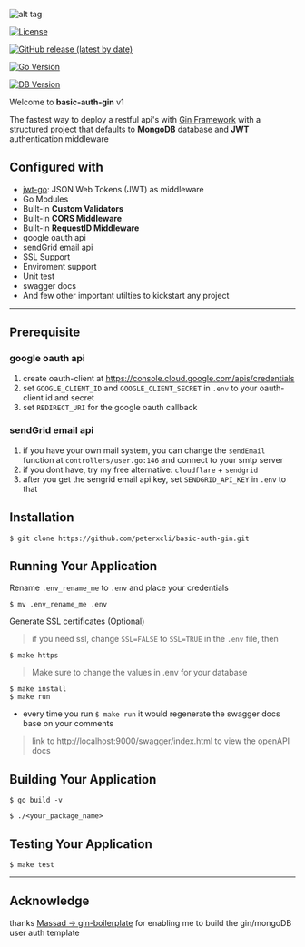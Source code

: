 ![alt tag](https://upload.wikimedia.org/wikipedia/commons/2/23/Golang.png)

[![License](https://img.shields.io/github/license/peterxcli/basic-auth-gin)](https://github.com/peterxcli/basic-auth-gin/blob/master/LICENSE) 

[![GitHub release (latest by date)](https://img.shields.io/github/v/release/peterxcli/basic-auth-gin)](https://github.com/peterxcli/basic-auth-gin/releases) 

[![Go Version](https://img.shields.io/github/go-mod/go-version/peterxcli/basic-auth-gin)](https://github.com/peterxcli/basic-auth-gin/blob/master/go.mod) 

[![DB Version](https://img.shields.io/badge/DB-MongoDB--latest-blue)](https://github.com/peterxcli/basic-auth-gin/blob/master/go.mod) 

Welcome to **basic-auth-gin** v1

The fastest way to deploy a restful api's with [Gin Framework](https://github.com/gin-gonic/gin/) with a structured project that defaults to **MongoDB** database and **JWT** authentication middleware

## Configured with

- [jwt-go](https://github.com/golang-jwt/jwt): JSON Web Tokens (JWT) as middleware
- Go Modules
- Built-in **Custom Validators**
- Built-in **CORS Middleware**
- Built-in **RequestID Middleware**
- google oauth api
- sendGrid email api
- SSL Support
- Enviroment support
- Unit test
- swagger docs
- And few other important utilties to kickstart any project

-------------------

## Prerequisite
### google oauth api
1. create oauth-client at https://console.cloud.google.com/apis/credentials
2. set `GOOGLE_CLIENT_ID` and `GOOGLE_CLIENT_SECRET` in `.env` to your oauth-client id and secret
3. set `REDIRECT_URI` for the google oauth callback
### sendGrid email api
1. if you have your own mail system, you can change the `sendEmail` function at `controllers/user.go:146` and connect to your smtp server
2. if you dont have, try my free alternative: `cloudflare` + `sendgrid`
3. after you get the sengrid email api key, set `SENDGRID_API_KEY` in `.env` to that

## Installation

```
$ git clone https://github.com/peterxcli/basic-auth-gin.git
```

## Running Your Application

Rename `.env_rename_me` to `.env` and place your credentials

```
$ mv .env_rename_me .env
```

Generate SSL certificates (Optional)

> if you need ssl, change `SSL=FALSE` to `SSL=TRUE` in the `.env` file, then

```
$ make https
```

> Make sure to change the values in .env for your database

```
$ make install
$ make run
```

* every time you run `$ make run` it would regenerate the swagger docs base on your comments

> link to http://localhost:9000/swagger/index.html to view the openAPI docs

## Building Your Application

```
$ go build -v
```

```
$ ./<your_package_name>
```

## Testing Your Application

```
$ make test
```

---

## Acknowledge
thanks [Massad -> gin-boilerplate](https://github.com/Massad/gin-boilerplate) 
for enabling me to build the gin/mongoDB user auth template
